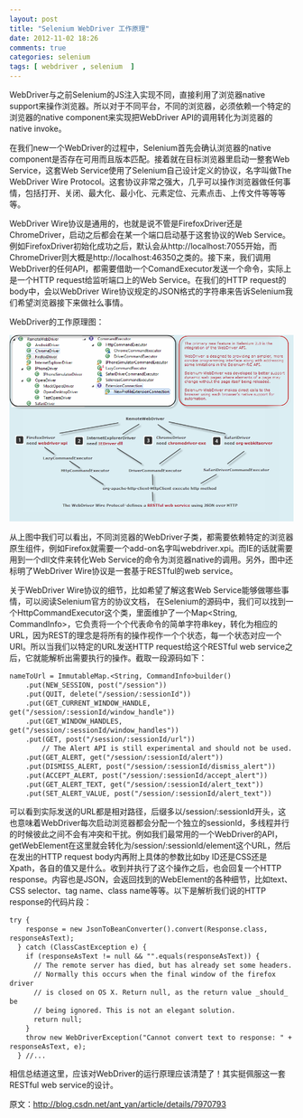 ```yaml
---
layout: post
title: "Selenium WebDriver 工作原理"
date: 2012-11-02 18:26
comments: true
categories: selenium
tags: [ webdriver , selenium  ]
---
```

WebDriver与之前Selenium的JS注入实现不同，直接利用了浏览器native support来操作浏览器。所以对于不同平台，不同的浏览器，必须依赖一个特定的浏览器的native component来实现把WebDriver API的调用转化为浏览器的native invoke。   
<!--more-->

在我们new一个WebDriver的过程中，Selenium首先会确认浏览器的native component是否存在可用而且版本匹配。接着就在目标浏览器里启动一整套Web Service，这套Web Service使用了Selenium自己设计定义的协议，名字叫做The WebDriver Wire Protocol。这套协议非常之强大，几乎可以操作浏览器做任何事情，包括打开、关闭、最大化、最小化、元素定位、元素点击、上传文件等等等等。

WebDriver Wire协议是通用的，也就是说不管是FirefoxDriver还是ChromeDriver，启动之后都会在某一个端口启动基于这套协议的Web Service。例如FirefoxDriver初始化成功之后，默认会从http://localhost:7055开始，而ChromeDriver则大概是http://localhost:46350之类的。接下来，我们调用WebDriver的任何API，都需要借助一个ComandExecutor发送一个命令，实际上是一个HTTP request给监听端口上的Web Service。在我们的HTTP request的body中，会以WebDriver Wire协议规定的JSON格式的字符串来告诉Selenium我们希望浏览器接下来做社么事情。

WebDriver的工作原理图：

![WebDriver工作原理图](/images/blog/webdriver-works.png)

从上图中我们可以看出，不同浏览器的WebDriver子类，都需要依赖特定的浏览器原生组件，例如Firefox就需要一个add-on名字叫webdriver.xpi。而IE的话就需要用到一个dll文件来转化Web Service的命令为浏览器native的调用。另外，图中还标明了WebDriver Wire协议是一套基于RESTful的web service。

关于WebDriver Wire协议的细节，比如希望了解这套Web Service能够做哪些事情，可以阅读Selenium官方的协议文档， 在Selenium的源码中，我们可以找到一个HttpCommandExecutor这个类，里面维护了一个Map<String, CommandInfo>，它负责将一个个代表命令的简单字符串key，转化为相应的URL，因为REST的理念是将所有的操作视作一个个状态，每一个状态对应一个URI。所以当我们以特定的URL发送HTTP request给这个RESTful web service之后，它就能解析出需要执行的操作。截取一段源码如下：   

	nameToUrl = ImmutableMap.<String, CommandInfo>builder()  
        .put(NEW_SESSION, post("/session"))  
        .put(QUIT, delete("/session/:sessionId"))  
        .put(GET_CURRENT_WINDOW_HANDLE, get("/session/:sessionId/window_handle"))  
        .put(GET_WINDOW_HANDLES, get("/session/:sessionId/window_handles"))  
        .put(GET, post("/session/:sessionId/url"))  
  			// The Alert API is still experimental and should not be used.  
        .put(GET_ALERT, get("/session/:sessionId/alert"))  
        .put(DISMISS_ALERT, post("/session/:sessionId/dismiss_alert"))  
        .put(ACCEPT_ALERT, post("/session/:sessionId/accept_alert"))  
        .put(GET_ALERT_TEXT, get("/session/:sessionId/alert_text"))  
        .put(SET_ALERT_VALUE, post("/session/:sessionId/alert_text"))  

可以看到实际发送的URL都是相对路径，后缀多以/session/:sessionId开头，这也意味着WebDriver每次启动浏览器都会分配一个独立的sessionId，多线程并行的时候彼此之间不会有冲突和干扰。例如我们最常用的一个WebDriver的API，getWebElement在这里就会转化为/session/:sessionId/element这个URL，然后在发出的HTTP request body内再附上具体的参数比如by ID还是CSS还是Xpath，各自的值又是什么。收到并执行了这个操作之后，也会回复一个HTTP response。内容也是JSON，会返回找到的WebElement的各种细节，比如text、CSS selector、tag name、class name等等。以下是解析我们说的HTTP response的代码片段：

	try {  
        response = new JsonToBeanConverter().convert(Response.class, responseAsText);  
      } catch (ClassCastException e) {  
        if (responseAsText != null && "".equals(responseAsText)) {  
          // The remote server has died, but has already set some headers.  
          // Normally this occurs when the final window of the firefox driver  
          // is closed on OS X. Return null, as the return value _should_ be  
          // being ignored. This is not an elegant solution.  
          return null;  
        }  
        throw new WebDriverException("Cannot convert text to response: " + responseAsText, e);  
      } //...  

相信总结道这里，应该对WebDriver的运行原理应该清楚了！其实挺佩服这一套RESTful web service的设计。

原文：<http://blog.csdn.net/ant_yan/article/details/7970793>
